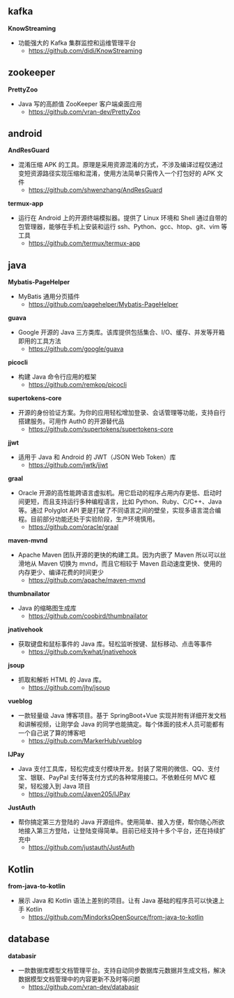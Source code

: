 ## kafka 
**KnowStreaming**
- 功能强大的 Kafka 集群监控和运维管理平台
  - https://github.com/didi/KnowStreaming

## zookeeper
**PrettyZoo**
- Java 写的高颜值 ZooKeeper 客户端桌面应用
  - https://github.com/vran-dev/PrettyZoo

## android
**AndResGuard**
- 混淆压缩 APK 的工具。原理是采用资源混淆的方式，不涉及编译过程仅通过变短资源路径实现压缩和混淆，使用方法简单只需传入一个打包好的 APK 文件
  - https://github.com/shwenzhang/AndResGuard

**termux-app**
- 运行在 Android 上的开源终端模拟器。提供了 Linux 环境和 Shell 通过自带的包管理器，能够在手机上安装和运行 ssh、Python、gcc、htop、git、vim 等工具
  - https://github.com/termux/termux-app

## java
**Mybatis-PageHelper**
- MyBatis 通用分页插件
  - https://github.com/pagehelper/Mybatis-PageHelper

**guava**
- Google 开源的 Java 三方类库。该库提供包括集合、I/O、缓存、并发等开箱即用的工具方法
  - https://github.com/google/guava

**picocli**
- 构建 Java 命令行应用的框架
  - https://github.com/remkop/picocli

**supertokens-core**
- 开源的身份验证方案。为你的应用轻松增加登录、会话管理等功能，支持自行搭建服务。可用作 Auth0 的开源替代品
  - https://github.com/supertokens/supertokens-core

**jjwt**
- 适用于 Java 和 Android 的 JWT（JSON Web Token）库
  - https://github.com/jwtk/jjwt

**graal**
- Oracle 开源的高性能跨语言虚拟机。用它启动的程序占用内存更低、启动时间更短，而且支持运行多种编程语言，比如 Python、Ruby、C/C++、Java 等。通过 Polyglot API 更是打破了不同语言之间的壁垒，实现多语言混合编程。目前部分功能还处于实验阶段，生产环境慎用。
  - https://github.com/oracle/graal

**maven-mvnd**
- Apache Maven 团队开源的更快的构建工具。因为内嵌了 Maven 所以可以丝滑地从 Maven 切换为 mvnd，而且它相较于 Maven 启动速度更快、使用的内存更少、编译花费的时间更少
  - https://github.com/apache/maven-mvnd

**thumbnailator**
- Java 的缩略图生成库
  - https://github.com/coobird/thumbnailator

**jnativehook**
- 获取键盘和鼠标事件的 Java 库。轻松监听按键、鼠标移动、点击等事件
  - https://github.com/kwhat/jnativehook

**jsoup**
- 抓取和解析 HTML 的 Java 库。
  - https://github.com/jhy/jsoup

**vueblog**
- 一款轻量级 Java 博客项目。基于 SpringBoot+Vue 实现并附有详细开发文档和讲解视频，让刚学会 Java 的同学也能搞定。每个体面的技术人员可能都有一个自己说了算的博客吧
  - https://github.com/MarkerHub/vueblog

**IJPay**
- Java 支付工具库，轻松完成支付模块开发。封装了常用的微信、QQ、支付宝、银联、PayPal 支付等支付方式的各种常用接口。不依赖任何 MVC 框架，轻松接入到 Java 项目
  - https://github.com/Javen205/IJPay

**JustAuth**
- 帮你搞定第三方登陆的 Java 开源组件。使用简单、接入方便，帮你随心所欲地接入第三方登陆，让登陆变得简单。目前已经支持十多个平台，还在持续扩充中
  - https://github.com/justauth/JustAuth

## Kotlin
**from-java-to-kotlin**
- 展示 Java 和 Kotlin 语法上差别的项目。让有 Java 基础的程序员可以快速上手 Kotlin
  - https://github.com/MindorksOpenSource/from-java-to-kotlin

## database
**databasir**
- 一款数据库模型文档管理平台。支持自动同步数据库元数据并生成文档，解决数据模型文档管理中的内容更新不及时等问题
  - https://github.com/vran-dev/databasir